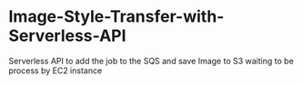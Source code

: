 # Image-Style-Transfer-with-Serverless-API
Serverless API to add the job to the SQS and save Image to S3 waiting to be process by EC2 instance

